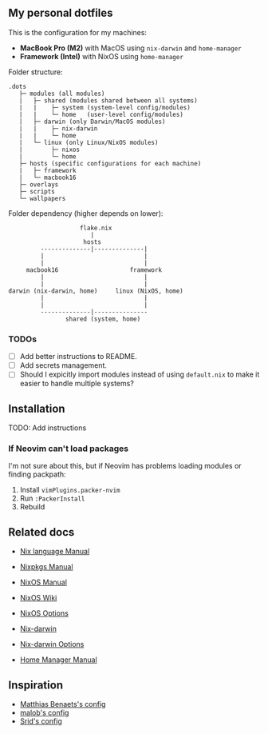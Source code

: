 ## My personal dotfiles

This is the configuration for my machines:
- **MacBook Pro (M2)** with MacOS using `nix-darwin` and `home-manager`
- **Framework (Intel)** with NixOS using `home-manager`

Folder structure:
```
.dots
   ├─ modules (all modules)
   |   ├─ shared (modules shared between all systems)
   |   |    ├─ system (system-level config/modules)
   |   |    └─ home   (user-level config/modules)
   |   ├─ darwin (only Darwin/MacOS modules)
   |   |    ├─ nix-darwin
   |   |    └─ home
   |   └─ linux (only Linux/NixOS modules)
   |        ├─ nixos
   |        └─ home
   ├─ hosts (specific configurations for each machine)
   |   ├─ framework
   |   └─ macbook16
   ├─ overlays
   ├─ scripts
   └─ wallpapers
```

Folder dependency (higher depends on lower):
```
                    flake.nix
                       |
                     hosts
         --------------|--------------|
         |                            |
         |                            |
     macbook16                    framework
         |                            |
         |                            |
darwin (nix-darwin, home)     linux (NixOS, home)
         |                            |
         |                            |
         --------------|---------------
                shared (system, home)
```

### TODOs

- [ ] Add better instructions to README.
- [ ] Add secrets management.
- [ ] Should I expicitly import modules instead of using `default.nix` to make it easier to handle multiple systems?

## Installation

TODO: Add instructions

### If Neovim can't load packages

I'm not sure about this, but if Neovim has problems loading modules or finding packpath:
1. Install `vimPlugins.packer-nvim`
2. Run `:PackerInstall`
3. Rebuild

## Related docs
- [Nix language Manual](https://nixos.org/manual/nix/stable/)

- [Nixpkgs Manual](https://nixos.org/manual/nixpkgs/stable/)

- [NixOS Manual](https://nixos.org/manual/nixos/stable/)
- [NixOS Wiki](https://nixos.wiki/wiki/Main_Page)
- [NixOS Options](https://nixos.org/manual/nixos/stable/options.html)

- [Nix-darwin](https://github.com/LnL7/nix-darwin)
- [Nix-darwin Options](https://daiderd.com/nix-darwin/manual/index.html)

- [Home Manager Manual](https://nix-community.github.io/home-manager)

## Inspiration

- [Matthias Benaets's config](https://github.com/MatthiasBenaets/nixos-config)
- [malob's config](https://github.com/malob/nixpkgs)
- [Srid's config](https://github.com/srid/nixos-config)
